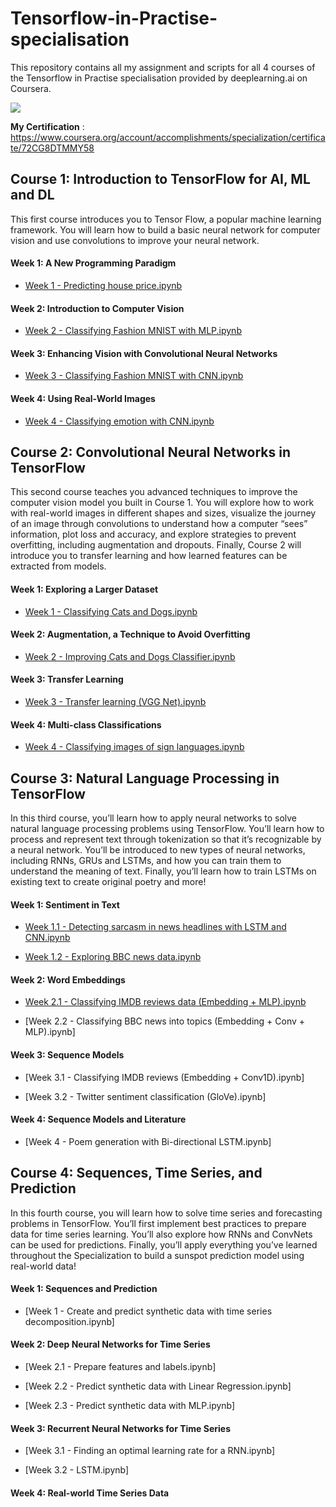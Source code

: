 # Tensorflow-in-Practise-specialisation

This repository contains all my assignment and scripts for all 4 courses of the Tensorflow in Practise specialisation provided by deeplearning.ai on Coursera.

![](https://d2wvfoqc9gyqzf.cloudfront.net/content/uploads/2019/06/Website-TFSDesktopBanner.png)

**My Certification** : https://www.coursera.org/account/accomplishments/specialization/certificate/72CG8DTMMY58

## Course 1: Introduction to TensorFlow for AI, ML and DL

This first course introduces you to Tensor Flow, a popular machine learning framework. You will learn how to build a basic neural network for computer vision and use convolutions to improve your neural network.

#### Week 1: A New Programming Paradigm

- [Week 1 - Predicting house price.ipynb](https://github.com/polospeter/Tensorflow-in-Practise-specialisation/blob/main/Course%201%20-%20Introduction%20to%20TensorFlow%20for%20AI%2C%20ML%20and%20DL/Week%201/Exercise_1_House_Prices_Question.ipynb)

#### Week 2: Introduction to Computer Vision

- [Week 2 - Classifying Fashion MNIST with MLP.ipynb](https://github.com/polospeter/Tensorflow-in-Practise-specialisation/blob/main/Course%201%20-%20Introduction%20to%20TensorFlow%20for%20AI%2C%20ML%20and%20DL/Week%202/Exercise2-MNIST.ipynb)

#### Week 3: Enhancing Vision with Convolutional Neural Networks

- [Week 3 - Classifying Fashion MNIST with CNN.ipynb](https://github.com/polospeter/Tensorflow-in-Practise-specialisation/blob/main/Course%201%20-%20Introduction%20to%20TensorFlow%20for%20AI%2C%20ML%20and%20DL/Week%203/Excercise%203%20Question.ipynb)

#### Week 4: Using Real-World Images

- [Week 4 - Classifying emotion with CNN.ipynb](https://github.com/polospeter/Tensorflow-in-Practise-specialisation/blob/main/Course%201%20-%20Introduction%20to%20TensorFlow%20for%20AI%2C%20ML%20and%20DL/Week%204/Exercise4-Question.ipynb)

## Course 2: Convolutional Neural Networks in TensorFlow

This second course teaches you advanced techniques to improve the computer vision model you built in Course 1. You will explore how to work with real-world images in different shapes and sizes, visualize the journey of an image through convolutions to understand how a computer “sees” information, plot loss and accuracy, and explore strategies to prevent overfitting, including augmentation and dropouts. Finally, Course 2 will introduce you to transfer learning and how learned features can be extracted from models.

#### Week 1: Exploring a Larger Dataset

- [Week 1 - Classifying Cats and Dogs.ipynb](https://github.com/polospeter/Tensorflow-in-Practise-specialisation/blob/main/Course%202%20-%20Convolutional%20Neural%20Networks%20in%20TensorFlow/Week%201/Exercise_5_Answer.ipynb)

#### Week 2: Augmentation, a Technique to Avoid Overfitting

- [Week 2 - Improving Cats and Dogs Classifier.ipynb](https://github.com/polospeter/Tensorflow-in-Practise-specialisation/blob/main/Course%202%20-%20Convolutional%20Neural%20Networks%20in%20TensorFlow/Week%202/Copy_of_Exercise_6_Answer.ipynb)

#### Week 3: Transfer Learning

- [Week 3 - Transfer learning (VGG Net).ipynb](https://github.com/polospeter/Tensorflow-in-Practise-specialisation/blob/main/Course%202%20-%20Convolutional%20Neural%20Networks%20in%20TensorFlow/Week%203/Copy_of_Exercise_7_Answer.ipynb)

#### Week 4: Multi-class Classifications

- [Week 4 - Classifying images of sign languages.ipynb](https://github.com/polospeter/Tensorflow-in-Practise-specialisation/blob/main/Course%202%20-%20Convolutional%20Neural%20Networks%20in%20TensorFlow/Week%204/Copy_of_Exercise_8_Answer.ipynb)

## Course 3: Natural Language Processing in TensorFlow

In this third course, you’ll learn how to apply neural networks to solve natural language processing problems using TensorFlow. You’ll learn how to process and represent text through tokenization so that it’s recognizable by a neural network. You’ll be introduced to new types of neural networks, including RNNs, GRUs and LSTMs, and how you can train them to understand the meaning of text. Finally, you’ll learn how to train LSTMs on existing text to create original poetry and more!

#### Week 1: Sentiment in Text

- [Week 1.1 - Detecting sarcasm in news headlines with LSTM and CNN.ipynb](https://github.com/polospeter/Tensorflow-in-Practise-specialisation/blob/main/Course%203%20-%20Natural%20Language%20Processing%20in%20TensorFlow/Week%201/Course%203%20-%20Week%201%20-%20Exercise-Answer.ipynb)

- [Week 1.2 - Exploring BBC news data.ipynb](https://github.com/polospeter/Tensorflow-in-Practise-specialisation/blob/main/Course%203%20-%20Natural%20Language%20Processing%20in%20TensorFlow/Week%201/Course%203%20-%20Week%201%20-%20Lesson%203.ipynb)

#### Week 2: Word Embeddings

- [Week 2.1 - Classifying IMDB reviews data (Embedding + MLP).ipynb](https://github.com/polospeter/Tensorflow-in-Practise-specialisation/blob/main/Course%203%20-%20Natural%20Language%20Processing%20in%20TensorFlow/Week%202/Course%203%20-%20Week%202%20-%20Exercise-Answer.ipynb)

- [Week 2.2 - Classifying BBC news into topics (Embedding + Conv + MLP).ipynb]

#### Week 3: Sequence Models

- [Week 3.1 - Classifying IMDB reviews (Embedding + Conv1D).ipynb]

- [Week 3.2 - Twitter sentiment classification (GloVe).ipynb]

#### Week 4: Sequence Models and Literature

- [Week 4 - Poem generation with Bi-directional LSTM.ipynb]

## Course 4: Sequences, Time Series, and Prediction

In this fourth course, you will learn how to solve time series and forecasting problems in TensorFlow. You’ll first implement best practices to prepare data for time series learning. You’ll also explore how RNNs and ConvNets can be used for predictions. Finally, you’ll apply everything you’ve learned throughout the Specialization to build a sunspot prediction model using real-world data!

#### Week 1: Sequences and Prediction

- [Week 1 - Create and predict synthetic data with time series decomposition.ipynb]

#### Week 2: Deep Neural Networks for Time Series

- [Week 2.1 - Prepare features and labels.ipynb]

- [Week 2.2 - Predict synthetic data with Linear Regression.ipynb]

- [Week 2.3 - Predict synthetic data with MLP.ipynb]

#### Week 3: Recurrent Neural Networks for Time Series

- [Week 3.1 - Finding an optimal learning rate for a RNN.ipynb]

- [Week 3.2 - LSTM.ipynb]

#### Week 4: Real-world Time Series Data

